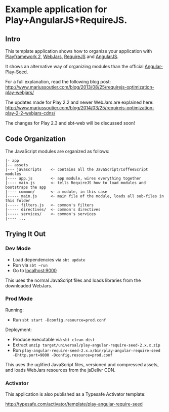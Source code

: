 # Example application for Play+AngularJS+RequireJS.

## Intro

This template application shows how to organize your application with
[Playframework 2](http://www.playframework.com), [WebJars](http://www.webjars.org),
[RequireJS](http://www.requirejs.org) and [AngularJS](http://www.angularjs.org).

It shows an alternative way of organizing modules than the official
[Angular-Play-Seed](https://github.com/typesafehub/angular-seed-play).

For a full explanation, read the following blog post:
http://www.mariussoutier.com/blog/2013/08/25/requirejs-optimization-play-webjars/

The updates made for Play 2.2 and newer WebJars are explained here:
 http://www.mariussoutier.com/blog/2014/03/25/requirejs-optimization-play-2-2-webjars-cdns/

The changes for Play 2.3 and sbt-web will be discussed soon!

## Code Organization

The JavaScript modules are organized as follows:

    |- app
    |-- assets
    |--- javascripts    <- contains all the JavaScript/CoffeeScript modules
    |---- app.js        <- app module, wires everything together
    |---- main.js       <- tells RequireJS how to load modules and bootstraps the app
    |---- common/       <- a module, in this case
    |----- main.js      <- main file of the module, loads all sub-files in this folder
    |----- filters.js   <- common's filters
    |----- directives/  <- common's directives
    |----- services/    <- common's services
    |---- ...


## Trying It Out

### Dev Mode

* Load dependencies via `sbt update`
* Run via `sbt ~run`
* Go to [localhost:9000](http://localhost:9000)

This uses the normal JavaScript files and loads libraries from the downloaded WebJars.

### Prod Mode

Running:

* Run `sbt start -Dconfig.resource=prod.conf`

Deployment:

* Produce executable via `sbt clean dist`
* Extract `unzip target/universal/play-angular-require-seed-2.x.x.zip`
* Run `play-angular-require-seed-2.x.x/bin/play-angular-require-seed -Dhttp.port=9000 -Dconfig.resource=prod.conf`


This uses the uglified JavaScript files, versioned and compressed assets, and loads WebJars resources from the jsDelivr CDN.

### Activator

This application is also published as a Typesafe Activator template:

http://typesafe.com/activator/template/play-angular-require-seed
